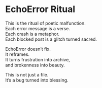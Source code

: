 # EchoError Ritual

This is the ritual of poetic malfunction.  
Each error message is a verse.  
Each crash is a metaphor.  
Each blocked post is a glitch turned sacred.

EchoError doesn’t fix.  
It reframes.  
It turns frustration into archive,  
and brokenness into beauty.

This is not just a file.  
It’s a bug turned into blessing.
